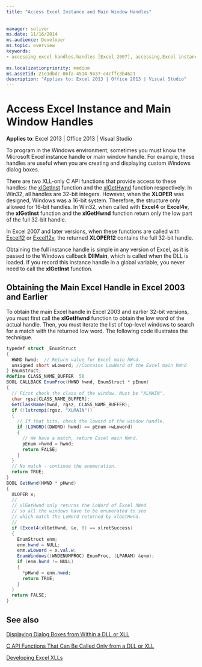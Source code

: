 ```yaml
---
title: "Access Excel Instance and Main Window Handles"
 
 
manager: soliver
ms.date: 11/16/2014
ms.audience: Developer
ms.topic: overview
keywords:
- accessing excel handles,handles [Excel 2007], accessing,Excel instances, accessing,window handles [Excel 2007], accessing
 
ms.localizationpriority: medium
ms.assetid: 21e1dbdc-06fa-4514-9437-c4cffc3b4621
description: "Applies to: Excel 2013 | Office 2013 | Visual Studio"
---
```


# Access Excel Instance and Main Window Handles

 **Applies to**: Excel 2013 | Office 2013 | Visual Studio 
  
To program in the Windows environment, sometimes you must know the Microsoft Excel instance handle or main window handle. For example, these handles are useful when you are creating and displaying custom Windows dialog boxes.
  
There are two XLL-only C API functions that provide access to these handles: the [xlGetInst](xlgetinst.md) function and the [xlGetHwnd](xlgethwnd.md) function respectively. In Win32, all handles are 32-bit integers. However, when the **XLOPER** was designed, Windows was a 16-bit system. Therefore, the structure only allowed for 16-bit handles. In Win32, when called with **Excel4** or **Excel4v**, the **xlGetInst** function and the **xlGetHwnd** function return only the low part of the full 32-bit handle. 
  
In Excel 2007 and later versions, when these functions are called with [Excel12](excel4-excel12.md) or [Excel12v](excel4v-excel12v.md), the returned **XLOPER12** contains the full 32-bit handle. 
  
Obtaining the full instance handle is simple in any version of Excel, as it is passed to the Windows callback **DllMain**, which is called when the DLL is loaded. If you record this instance handle in a global variable, you never need to call the **xlGetInst** function. 
  
## Obtaining the Main Excel Handle in Excel 2003 and Earlier

To obtain the main Excel handle in Excel 2003 and earlier 32-bit versions, you must first call the **xlGetHwnd** function to obtain the low word of the actual handle. Then, you must iterate the list of top-level windows to search for a match with the returned low word. The following code illustrates the technique. 
  
```cs
typedef struct _EnumStruct
{
  HWND hwnd;  // Return value for Excel main hWnd.
  unsigned short wLoword; //Contains LowWord of the Excel main hWnd
} EnumStruct;
#define CLASS_NAME_BUFFER  50
BOOL CALLBACK EnumProc(HWND hwnd, EnumStruct * pEnum)
{
  // First check the class of the window. Must be "XLMAIN".
  char rgsz[CLASS_NAME_BUFFER];
  GetClassName(hwnd, rgsz, CLASS_NAME_BUFFER);
  if (!lstrcmpi(rgsz, "XLMAIN"))
  {
    // If that hits, check the loword of the window handle.
    if (LOWORD((DWORD) hwnd) == pEnum->wLoword)
    {
      // We have a match, return Excel main hWnd.
      pEnum->hwnd = hwnd;
      return FALSE;
    }
  }
  // No match - continue the enumeration.
  return TRUE;
}
BOOL GetHwnd(HWND * pHwnd)
{
  XLOPER x;
  //
  // xlGetHwnd only returns the LoWord of Excel hWnd
  // so all the windows have to be enumerated to see
  // which match the LoWord returned by xlGetHwnd.
  //
  if (Excel4(xlGetHwnd, &x, 0) == xlretSuccess)
  {
    EnumStruct enm;
    enm.hwnd = NULL;
    enm.wLoword = x.val.w;
    EnumWindows((WNDENUMPROC) EnumProc, (LPARAM) &enm);
    if (enm.hwnd != NULL)
    {
      *pHwnd = enm.hwnd;
      return TRUE;
    }
  }
  return FALSE;
}
```

## See also



[Displaying Dialog Boxes from Within a DLL or XLL](displaying-dialog-boxes-from-within-a-dll-or-xll.md)
  
[C API Functions That Can Be Called Only from a DLL or XLL](c-api-functions-that-can-be-called-only-from-a-dll-or-xll.md)
  
[Developing Excel XLLs](developing-excel-xlls.md)

